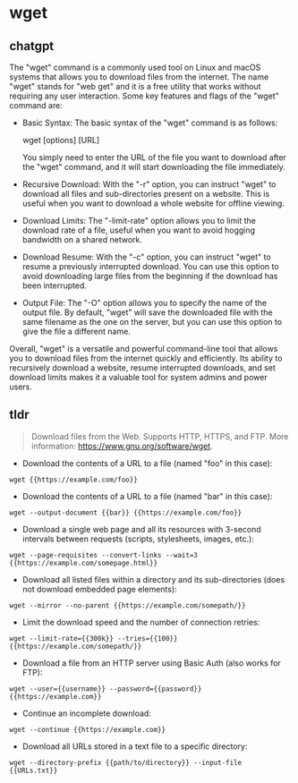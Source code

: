 # wget 
## chatgpt 
The "wget" command is a commonly used tool on Linux and macOS systems that allows you to download files from the internet. The name "wget" stands for "web get" and it is a free utility that works without requiring any user interaction. Some key features and flags of the "wget" command are:

- Basic Syntax: The basic syntax of the "wget" command is as follows: 

  wget [options] [URL]

  You simply need to enter the URL of the file you want to download after the "wget" command, and it will start downloading the file immediately.

- Recursive Download: With the "-r" option, you can instruct "wget" to download all files and sub-directories present on a website. This is useful when you want to download a whole website for offline viewing.

- Download Limits: The "-limit-rate" option allows you to limit the download rate of a file, useful when you want to avoid hogging bandwidth on a shared network.

- Download Resume: With the "-c" option, you can instruct "wget" to resume a previously interrupted download. You can use this option to avoid downloading large files from the beginning if the download has been interrupted.

- Output File: The "-O" option allows you to specify the name of the output file. By default, "wget" will save the downloaded file with the same filename as the one on the server, but you can use this option to give the file a different name.

Overall, "wget" is a versatile and powerful command-line tool that allows you to download files from the internet quickly and efficiently. Its ability to recursively download a website, resume interrupted downloads, and set download limits makes it a valuable tool for system admins and power users. 

## tldr 
 
> Download files from the Web.
> Supports HTTP, HTTPS, and FTP.
> More information: <https://www.gnu.org/software/wget>.

- Download the contents of a URL to a file (named "foo" in this case):

`wget {{https://example.com/foo}}`

- Download the contents of a URL to a file (named "bar" in this case):

`wget --output-document {{bar}} {{https://example.com/foo}}`

- Download a single web page and all its resources with 3-second intervals between requests (scripts, stylesheets, images, etc.):

`wget --page-requisites --convert-links --wait=3 {{https://example.com/somepage.html}}`

- Download all listed files within a directory and its sub-directories (does not download embedded page elements):

`wget --mirror --no-parent {{https://example.com/somepath/}}`

- Limit the download speed and the number of connection retries:

`wget --limit-rate={{300k}} --tries={{100}} {{https://example.com/somepath/}}`

- Download a file from an HTTP server using Basic Auth (also works for FTP):

`wget --user={{username}} --password={{password}} {{https://example.com}}`

- Continue an incomplete download:

`wget --continue {{https://example.com}}`

- Download all URLs stored in a text file to a specific directory:

`wget --directory-prefix {{path/to/directory}} --input-file {{URLs.txt}}`
